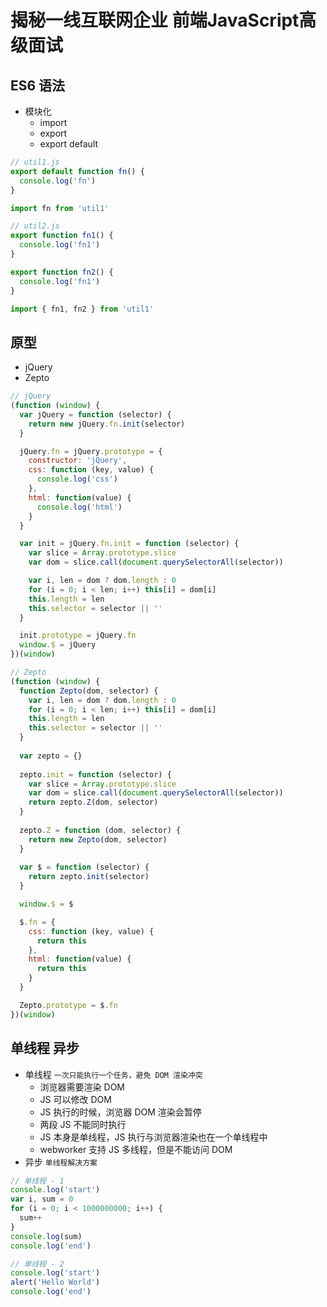 # 揭秘一线互联网企业 前端JavaScript高级面试
##  ES6 语法
* 模块化
  * import
  * export
  * export default
```javascript
// util1.js
export default function fn() {
  console.log('fn')
}

import fn from 'util1'
```
```javascript
// util2.js
export function fn1() {
  console.log('fn1')
}

export function fn2() {
  console.log('fn1')
}

import { fn1, fn2 } from 'util1'
```

##  原型
* jQuery
* Zepto
```javascript
// jQuery
(function (window) {
  var jQuery = function (selector) {
    return new jQuery.fn.init(selector)
  }

  jQuery.fn = jQuery.prototype = {
    constructor: 'jQuery',
    css: function (key, value) {
      console.log('css')
    },
    html: function(value) {
      console.log('html')
    }
  }

  var init = jQuery.fn.init = function (selector) {
    var slice = Array.prototype.slice
    var dom = slice.call(document.querySelectorAll(selector))

    var i, len = dom ? dom.length : 0
    for (i = 0; i < len; i++) this[i] = dom[i]
    this.length = len
    this.selector = selector || ''
  }

  init.prototype = jQuery.fn
  window.$ = jQuery
})(window)
```

```javascript
// Zepto
(function (window) {
  function Zepto(dom, selector) {
    var i, len = dom ? dom.length : 0
    for (i = 0; i < len; i++) this[i] = dom[i]
    this.length = len
    this.selector = selector || ''
  }
  
  var zepto = {}
  
  zepto.init = function (selector) {
    var slice = Array.prototype.slice
    var dom = slice.call(document.querySelectorAll(selector))
    return zepto.Z(dom, selector)
  }
  
  zepto.Z = function (dom, selector) {
    return new Zepto(dom, selector)
  }
  
  var $ = function (selector) {
    return zepto.init(selector)
  }

  window.$ = $

  $.fn = {
    css: function (key, value) {
      return this
    },
    html: function(value) {
      return this
    }
  }

  Zepto.prototype = $.fn
})(window)
```

##  单线程 异步
* 单线程 `一次只能执行一个任务，避免 DOM 渲染冲突`
  * 浏览器需要渲染 DOM
  * JS 可以修改 DOM
  * JS 执行的时候，浏览器 DOM 渲染会暂停
  * 两段 JS 不能同时执行
  * JS 本身是单线程，JS 执行与浏览器渲染也在一个单线程中
  * webworker 支持 JS 多线程，但是不能访问 DOM
* 异步 `单线程解决方案`
```javascript
// 单线程 - 1
console.log('start')
var i, sum = 0
for (i = 0; i < 1000000000; i++) {
  sum++
}
console.log(sum)
console.log('end')

// 单线程 - 2
console.log('start')
alert('Hello World')
console.log('end')
```